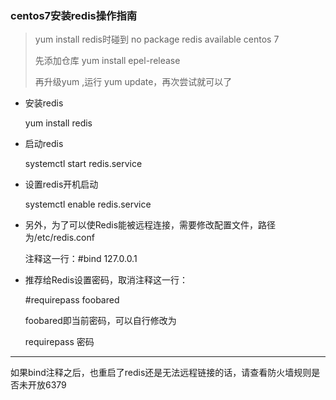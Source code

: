 ### centos7安装redis操作指南

> yum install redis时碰到 no package redis available centos 7 
>
> 先添加仓库 yum install epel-release
>
> 再升级yum ,运行 yum update，再次尝试就可以了

- 安装redis

  yum install redis

- 启动redis

  systemctl start redis.service

- 设置redis开机启动

  systemctl enable redis.service

- 另外，为了可以使Redis能被远程连接，需要修改配置文件，路径为/etc/redis.conf

  注释这一行：#bind 127.0.0.1

- 推荐给Redis设置密码，取消注释这一行：

  #requirepass foobared

  foobared即当前密码，可以自行修改为

  requirepass 密码

------

如果bind注释之后，也重启了redis还是无法远程链接的话，请查看防火墙规则是否未开放6379